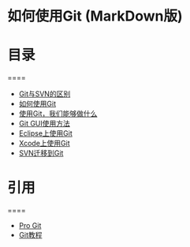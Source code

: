 # 如何使用Git (MarkDown版)

# 目录
====
* [Git与SVN的区别](https://github.com/rogetfan/how2useGit/wiki/DiffBetweenGitAndSvn)
* [如何使用Git](https://github.com/rogetfan/how2useGit/wiki/HowToUseGit)
* [使用Git，我们能够做什么](https://github.com/rogetfan/how2useGit/wiki/WhatWeCanDoInGit)
* [Git GUI使用方法](https://github.com/rogetfan/how2useGit/wiki/HowToUseGitGUI)
* [Eclipse上使用Git](https://github.com/rogetfan/how2useGit/wiki/HowToUseGitInEclipse)
* [Xcode上使用Git](https://github.com/rogetfan/how2useGit/wiki/HowToUseGitInXcode)
* [SVN迁移到Git](https://github.com/rogetfan/how2useGit/wiki/MoveSVNToGit)

# 引用
====
* [Pro Git](http://git-scm.com/book/zh/v1)
* [Git教程](http://www.liaoxuefeng.com/)
